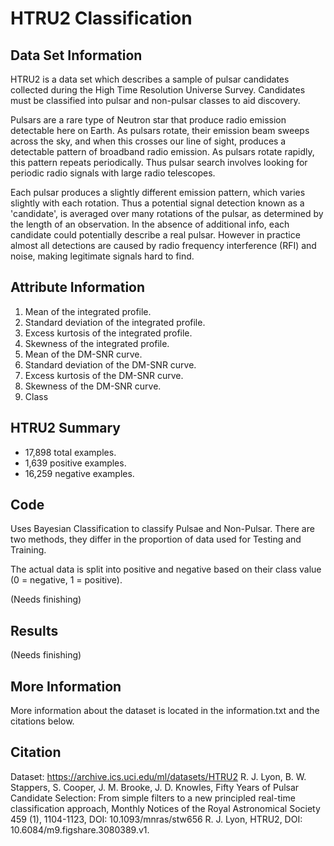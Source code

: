 # HTRU2 Classification

## Data Set Information

HTRU2 is a data set which describes a sample of pulsar candidates collected during the High Time Resolution Universe Survey.
Candidates must be classified into pulsar and non-pulsar classes to aid discovery.

Pulsars are a rare type of Neutron star that produce radio emission detectable here on Earth. As pulsars rotate, their emission beam sweeps across the sky, and when this crosses our line of sight, produces a detectable pattern of broadband radio emission. As pulsars rotate rapidly, this pattern repeats periodically. Thus pulsar search involves looking for periodic radio signals with large radio telescopes.

Each pulsar produces a slightly different emission pattern, which varies slightly with each rotation. Thus a potential signal detection known as a 'candidate', is averaged over many rotations of the pulsar, as determined by the length of an observation. In the absence of additional info, each candidate could potentially describe a real pulsar. However in practice almost all detections are caused by radio frequency interference (RFI) and noise, making legitimate signals hard to find.

## Attribute Information

1. Mean of the integrated profile.
2. Standard deviation of the integrated profile.
3. Excess kurtosis of the integrated profile.
4. Skewness of the integrated profile.
5. Mean of the DM-SNR curve.
6. Standard deviation of the DM-SNR curve.
7. Excess kurtosis of the DM-SNR curve.
8. Skewness of the DM-SNR curve.
9. Class

## HTRU2 Summary

- 17,898 total examples.
- 1,639 positive examples.
- 16,259 negative examples.

## Code

Uses Bayesian Classification to classify Pulsae and Non-Pulsar.
There are two methods, they differ in the proportion of data used for Testing and Training.

The actual data is split into positive and negative based on their class value (0 = negative, 1 = positive).

(Needs finishing)

## Results

(Needs finishing)

## More Information

More information about the dataset is located in the information.txt and the citations below.

## Citation

Dataset: https://archive.ics.uci.edu/ml/datasets/HTRU2
R. J. Lyon, B. W. Stappers, S. Cooper, J. M. Brooke, J. D. Knowles, Fifty Years of Pulsar Candidate Selection: From simple filters to a new principled real-time classification approach, Monthly Notices of the Royal Astronomical Society 459 (1), 1104-1123, DOI: 10.1093/mnras/stw656
R. J. Lyon, HTRU2, DOI: 10.6084/m9.figshare.3080389.v1.




